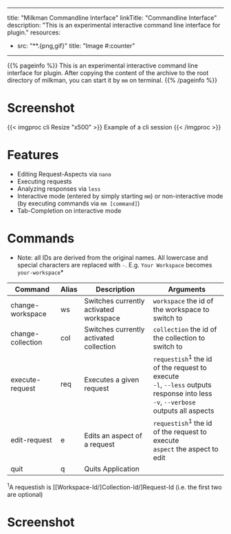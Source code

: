 
---
title: "Milkman Commandline Interface"
linkTitle: "Commandline Interface"
description: "This is an experimental interactive command line interface for plugin."
resources:
- src: "**.{png,gif}"
  title: "Image #:counter"
---

{{% pageinfo %}}
This is an experimental interactive command line interface for plugin. After copying the content of the archive to the root directory of milkman,
you can start it by `mm` on terminal.
{{% /pageinfo %}}

# Screenshot

{{< imgproc cli Resize "x500" >}}
Example of a cli session
{{< /imgproc >}}

# Features

* Editing Request-Aspects via `nano`
* Executing requests
* Analyzing responses via `less`
* Interactive mode (entered by simply starting `mm`) or non-interactive mode (by executing commands via `mm [command]`)
* Tab-Completion on interactive mode

# Commands

* Note: all IDs are derived from the original names. All lowercase and special characters are replaced with `-`. E.g. `Your Workspace` becomes `your-workspace`*

| Command | Alias | Description | Arguments |
| ------ | --- |  -------  | ------ |
| change-workspace | ws | Switches currently activated workspace | `workspace` the id of the workspace to switch to | 
| change-collection | col | Switches currently activated collection | `collection`   the id of the collection to switch to |
| execute-request | req | Executes a given request | `requestish`<sup>1</sup>     the id of the request to execute<br>`-l`, `--less`      outputs response into less<br>`-v`, `--verbose`   outputs all aspects |
| edit-request | e | Edits an aspect of a request | `requestish`<sup>1</sup>   the id of the request to execute<br>`aspect`    the aspect to edit|
| quit | q | Quits Application | |

<sup>1</sup>A requestish is [[Workspace-Id/]Collection-Id/]Request-Id (i.e. the first two are optional)
# Screenshot

